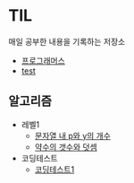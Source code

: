 # TIL
매일 공부한 내용을 기록하는 저장소

* [프로그래머스](https://github.com/abhidhamma-java/TIL/blob/main/algorithm/programmers.md)
* [test](https://github.com/abhidhamma-java/TIL/blob/main/test/test.md)

## 알고리즘
* 레벨1
  * [문자열 내 p와 y의 개수](https://github.com/abhidhamma-java/TIL/blob/main/알고리즘/문제/프로그래머스/레벨1/문자열_내_p와_y의_개수.md)
  * [약수의 갯수와 덧셈](https://github.com/abhidhamma-java/TIL/blob/main/알고리즘/문제/프로그래머스/레벨1/약수의_갯수와_덧셈.md)
* 코딩테스트
  * [코딩테스트1](https://github.com/abhidhamma-java/TIL/blob/main/알고리즘/문제/코딩테스트/220115.md)
